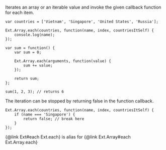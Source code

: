 Iterates an array or an iterable value and invoke the given callback function for each item.

    var countries = ['Vietnam', 'Singapore', 'United States', 'Russia'];
    
    Ext.Array.each(countries, function(name, index, countriesItSelf) {
        console.log(name);
    });
    
    var sum = function() {
        var sum = 0;
    
        Ext.Array.each(arguments, function(value) {
            sum += value;
        });
    
        return sum;
    };
    
    sum(1, 2, 3); // returns 6

The iteration can be stopped by returning false in the function callback.

    Ext.Array.each(countries, function(name, index, countriesItSelf) {
        if (name === 'Singapore') {
            return false; // break here
        }
    });

{@link Ext#each Ext.each} is alias for {@link Ext.Array#each Ext.Array.each}
